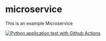 # microservice
This is an example Microservice


[![Python application test with Github Actions](https://github.com/noahgift/microservice/actions/workflows/main.yml/badge.svg)](https://github.com/noahgift/microservice/actions/workflows/main.yml)
